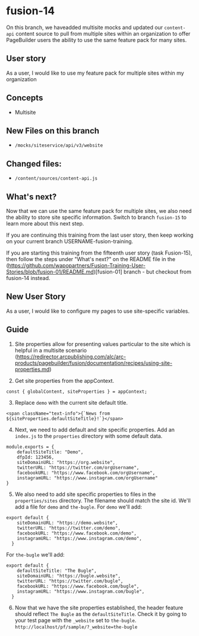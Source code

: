 # fusion-14

On this branch, we haveadded multisite mocks and updated our `content-api` content source to pull from multiple sites within an organization to offer PageBuilder users the ability to use the same feature pack for many sites.

## User story
As a user, I would like to use my feature pack for multiple sites within my organization

## Concepts
- Multisite

## New Files on this branch
-  `/mocks/siteservice/api/v3/website`

## Changed files:
- `/content/sources/content-api.js`

## What's next?
Now that we can use the same feature pack for multiple sites, we also need the ability to store site specific information. Switch to branch `fusion-15` to learn more about this next step.

If you are continuing this training from the last user story, then keep working on your current branch USERNAME-fusion-training.

If you are starting this training from the fifteenth user story (task Fusion-15), then follow the steps under "What's next?" on the README file in the (https://github.com/wapopartners/Fusion-Training-User-Stories/blob/fusion-01/README.md)[fusion-01] branch - but checkout from fusion-14 instead.

## New User Story

As a user, I would like to configure my pages to use site-specific variables.

## Guide

1. Site properties allow for presenting values particular to the site which is helpful in a multisite scenario  (https://redirector.arcpublishing.com/alc/arc-products/pagebuilder/fusion/documentation/recipes/using-site-properties.md)

2. Get site properties from the appContext.

`const { globalContent, siteProperties } = appContext;`

3. Replace `demo` with the current site default title.

```
<span className="text-info">{`News from ${siteProperties.defaultSiteTitle}!`}</span>
```

4. Next, we need to add default and site specific properties. Add an `index.js` to the `properties` directory with some default data.

```
module.exports = {
    defaultSiteTitle: "Demo",
    dfpId: 123456,
    siteDomainURL: "https://org.website",
    twitterURL: "https://twitter.com/orgUsername",
    facebookURL: "https://www.facebook.com/orgUsername",
    instagramURL: "https://www.instagram.com/orgUsername"
}
```

5. We also need to add site specific properties to files in the `properties/sites` directory. The filename should match the site id. We'll add a file for `demo` and `the-bugle`. For `demo` we'll add:

```
export default {
    siteDomainURL: "https://demo.website",
    twitterURL: "https://twitter.com/demo",
    facebookURL: "https://www.facebook.com/demo",
    instagramURL: "https://www.instagram.com/demo",
  }
```

For `the-bugle` we'll add:

```
export default {
    defaultSiteTitle: "The Bugle",
    siteDomainURL: "https://bugle.website",
    twitterURL: "https://twitter.com/bugle",
    facebookURL: "https://www.facebook.com/bugle",
    instagramURL: "https://www.instagram.com/bugle",
  }
```

6. Now that we have the site properties established, the header feature should reflect `The Bugle` as the `defaultSiteTitle`. Check it by going to your test page with the `_website` set to `the-bugle`. `http://localhost/pf/sample/?_website=the-bugle`
